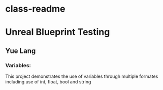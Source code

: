 # class-readme
 
<h1> Unreal Blueprint Testing </h1>
<h2> Yue Lang </h2>

<h3> Variables: </h3>

<p>
This project demonstrates the use of variables through multiple formates including use of int, float, bool and string 

</p>